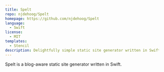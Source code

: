 ```yaml
---
title: Spelt
repo: njdehoog/Spelt
homepage: https://github.com/njdehoog/Spelt
language:
  - Swift
license:
  - MIT
templates:
  - Stencil
description: Delightfully simple static site generator written in Swift.
---
```


Spelt is a blog-aware static site generator written in Swift.
